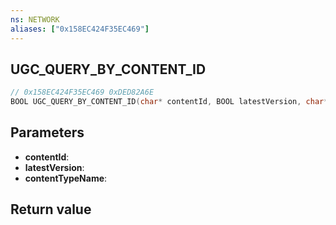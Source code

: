 ```yaml
---
ns: NETWORK
aliases: ["0x158EC424F35EC469"]
---
```

## UGC_QUERY_BY_CONTENT_ID

```c
// 0x158EC424F35EC469 0xDED82A6E
BOOL UGC_QUERY_BY_CONTENT_ID(char* contentId, BOOL latestVersion, char* contentTypeName);
```


## Parameters
* **contentId**: 
* **latestVersion**: 
* **contentTypeName**: 

## Return value
